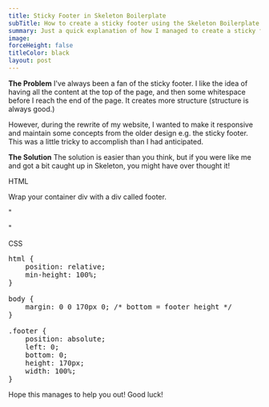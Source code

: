 ```yaml
---
title: Sticky Footer in Skeleton Boilerplate
subTitle: How to create a sticky footer using the Skeleton Boilerplate
summary: Just a quick explanation of how I managed to create a sticky footer using the Skeleton HTML5 Boilerplate
image:
forceHeight: false
titleColor: black
layout: post
---
```

**The Problem**
I've always been a fan of the sticky footer. I like the idea of having all the content at the top of the page, and then some whitespace before I reach the end of the page. It creates more structure (structure is always good.)

However, during the rewrite of my website, I wanted to make it responsive and maintain some concepts from the older design e.g. the sticky footer. This was a little tricky to accomplish than I had anticipated.

**The Solution**
The solution is easier than you think, but if you were like me and got a bit caught up in Skeleton, you might have over thought it!

HTML

Wrap your container div with a div called footer.

"<div class='footer'>
	<div class='container'>
		<div class='half-column'>
		</div>
		<div class='half-coloum'>
		</div>
	</div>
</div> <!--END OF FOOTER-->"

CSS
<pre>
html {
	position: relative;
	min-height: 100%;
}

body {
	margin: 0 0 170px 0; /* bottom = footer height */
}

.footer {
	position: absolute;
	left: 0;
	bottom: 0;
	height: 170px;
	width: 100%;
}
</pre>


Hope this manages to help you out! Good luck!